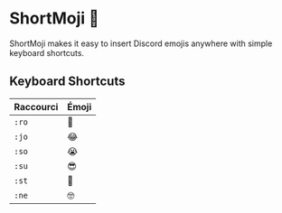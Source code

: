 # ShortMoji 🎉

ShortMoji makes it easy to insert Discord emojis anywhere with simple keyboard shortcuts.

## Keyboard Shortcuts
| Raccourci | Émoji |
|-----------|-------|
| `:ro `    | 🤣    |
| `:jo `    | 😂    |
| `:so `    | 😭    |
| `:su `    | 😎    |
| `:st `    | 🤩    |
| `:ne `    | 🤓    |
